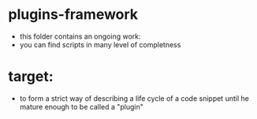 plugins-framework
==
- this folder contains an ongoing work:
- you can find scripts in many level of completness

target:
==
- to form a strict way of describing a life cycle of a code snippet until he mature enough to be called a "plugin"


